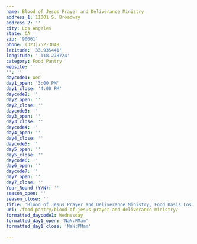 ```yaml
---
name: Blood of Jesus Prayer and Deliverance Ministry
address_1: 11001 S. Broadway
address_2: ''
city: Los Angeles
state: CA
zip: '90061'
phone: (323)752-3048
latitude: '33.935441'
longitude: '-118.278724'
category: Food Pantry
website: ''
'': ''
daycode1: Wed
day1_open: '3:00 PM'
day1_close: '4:00 PM'
daycode2: ''
day2_open: ''
day2_close: ''
daycode3: ''
day3_open: ''
day3_close: ''
daycode4: ''
day4_open: ''
day4_close: ''
daycode5: ''
day5_open: ''
day5_close: ''
daycode6: ''
day6_open: ''
daycode7: ''
day7_open: ''
day7_close: ''
Year_Round (Y/N): ''
season_open: ''
season_close: ''
title: 'Blood of Jesus Prayer and Deliverance Ministry, Food Oasis Los Angeles'
uri: /food-pantry/blood-of-jesus-prayer-and-deliverance-ministry/
formatted_daycode1: Wednesday
formatted_day1_open: 'NaN:PMam'
formatted_day1_close: 'NaN:PMam'

---
```

